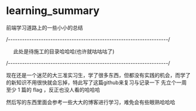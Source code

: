 # learning_summary
前端学习道路上的一些小小的总结

/--------------------------------------------------------------------/
        
&nbsp;&nbsp;&nbsp;&nbsp;&nbsp;此处是待施工的目录哈哈哈(也许就咕咕咕了)
        
/--------------------------------------------------------------------/

现在还是一个迷茫的大三准实习生，学了很多东西，但都没有实践的机会，而学了的新知识不用很快就会忘掉，特此写了这篇github来复习与记录一下
先立个一周至少 1 篇的 flag ，反正也没人看的哈哈哈

然后写的东西里面会参考一些大大的博客进行学习，难免会有些眼熟哈哈哈
